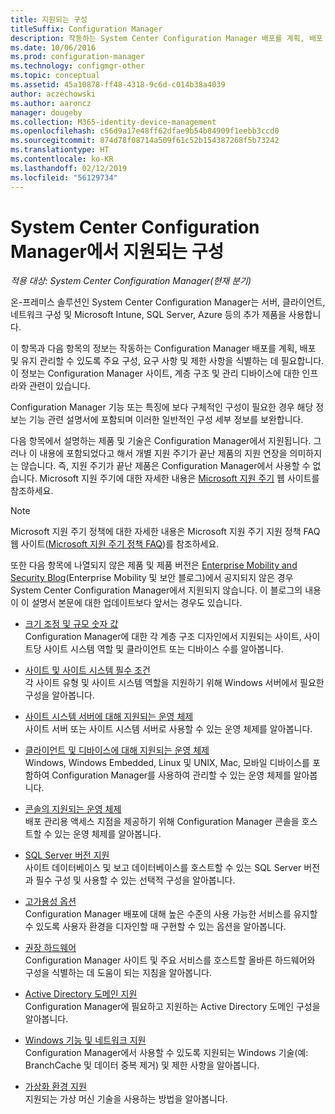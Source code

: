 ```yaml
---
title: 지원되는 구성
titleSuffix: Configuration Manager
description: 작동하는 System Center Configuration Manager 배포를 계획, 배포 및 유지 관리할 수 있도록 주요 구성 및 요구 사항을 식별합니다.
ms.date: 10/06/2016
ms.prod: configuration-manager
ms.technology: configmgr-other
ms.topic: conceptual
ms.assetid: 45a10878-ff48-4318-9c6d-c014b38a4039
author: aczechowski
ms.author: aaroncz
manager: dougeby
ms.collection: M365-identity-device-management
ms.openlocfilehash: c56d9a17e48ff62dfae9b54b84909f1eebb3ccd0
ms.sourcegitcommit: 874d78f08714a509f61c52b154387268f5b73242
ms.translationtype: HT
ms.contentlocale: ko-KR
ms.lasthandoff: 02/12/2019
ms.locfileid: "56129734"
---
```

# <a name="supported-configurations-for-system-center-configuration-manager"></a>System Center Configuration Manager에서 지원되는 구성

*적용 대상: System Center Configuration Manager(현재 분기)*

온-프레미스 솔루션인 System Center Configuration Manager는 서버, 클라이언트, 네트워크 구성 및 Microsoft Intune, SQL Server, Azure 등의 추가 제품을 사용합니다.

이 항목과 다음 항목의 정보는 작동하는 Configuration Manager 배포를 계획, 배포 및 유지 관리할 수 있도록 주요 구성, 요구 사항 및 제한 사항을 식별하는 데 필요합니다.  이 정보는 Configuration Manager 사이트, 계층 구조 및 관리 디바이스에 대한 인프라와 관련이 있습니다.

Configuration Manager 기능 또는 특징에 보다 구체적인 구성이 필요한 경우 해당 정보는 기능 관련 설명서에 포함되며 이러한 일반적인 구성 세부 정보를 보완합니다.  

 다음 항목에서 설명하는 제품 및 기술은 Configuration Manager에서 지원됩니다. 그러나 이 내용에 포함되었다고 해서 개별 지원 주기가 끝난 제품의 지원 연장을 의미하지는 않습니다. 즉, 지원 주기가 끝난 제품은 Configuration Manager에서 사용할 수 없습니다. Microsoft 지원 주기에 대한 자세한 내용은 [Microsoft 지원 주기](http://go.microsoft.com/fwlink/p/?LinkId=208270) 웹 사이트를 참조하세요.  

> [!NOTE]  
>  Microsoft 지원 주기 정책에 대한 자세한 내용은 Microsoft 지원 주기 지원 정책 FAQ 웹 사이트([Microsoft 지원 주기 정책 FAQ](http://go.microsoft.com/fwlink/p/?LinkId=31976))를 참조하세요.  

 또한 다음 항목에 나열되지 않은 제품 및 제품 버전은 [Enterprise Mobility and Security Blog](https://blogs.technet.microsoft.com/enterprisemobility/)(Enterprise Mobility 및 보안 블로그)에서 공지되지 않은 경우 System Center Configuration Manager에서 지원되지 않습니다.  이 블로그의 내용이 이 설명서 본문에 대한 업데이트보다 앞서는 경우도 있습니다.


-  [크기 조정 및 규모 숫자 값](../../../core/plan-design/configs/size-and-scale-numbers.md)  
Configuration Manager에 대한 각 계층 구조 디자인에서 지원되는 사이트, 사이트당 사이트 시스템 역할 및 클라이언트 또는 디바이스 수를 알아봅니다.

-  [사이트 및 사이트 시스템 필수 조건](../../../core/plan-design/configs/site-and-site-system-prerequisites.md)  
각 사이트 유형 및 사이트 시스템 역할을 지원하기 위해 Windows 서버에서 필요한 구성을 알아봅니다.

-  [사이트 시스템 서버에 대해 지원되는 운영 체제](../../../core/plan-design/configs/supported-operating-systems-for-site-system-servers.md)  
사이트 서버 또는 사이트 시스템 서버로 사용할 수 있는 운영 체제를 알아봅니다.

-  [클라이언트 및 디바이스에 대해 지원되는 운영 체제](../../../core/plan-design/configs/supported-operating-systems-for-clients-and-devices.md)  
Windows, Windows Embedded, Linux 및 UNIX, Mac, 모바일 디바이스를 포함하여 Configuration Manager를 사용하여 관리할 수 있는 운영 체제를 알아봅니다.

-  [콘솔의 지원되는 운영 체제](../../../core/plan-design/configs/supported-operating-systems-consoles.md)  
배포 관리용 액세스 지점을 제공하기 위해 Configuration Manager 콘솔을 호스트할 수 있는 운영 체제를 알아봅니다.  

-  [SQL Server 버전 지원](../../../core/plan-design/configs/support-for-sql-server-versions.md)  
사이트 데이터베이스 및 보고 데이터베이스를 호스트할 수 있는 SQL Server 버전과 필수 구성 및 사용할 수 있는 선택적 구성을 알아봅니다.

-  [고가용성 옵션](../../../protect/understand/high-availability-options.md)  
Configuration Manager 배포에 대해 높은 수준의 사용 가능한 서비스를 유지할 수 있도록 사용자 환경을 디자인할 때 구현할 수 있는 옵션을 알아봅니다.

-  [권장 하드웨어](../../../core/plan-design/configs/recommended-hardware.md)  
Configuration Manager 사이트 및 주요 서비스를 호스트할 올바른 하드웨어와 구성을 식별하는 데 도움이 되는 지침을 알아봅니다.

-  [Active Directory 도메인 지원](../../../core/plan-design/configs/support-for-active-directory-domains.md)  
Configuration Manager에 필요하고 지원하는 Active Directory 도메인 구성을 알아봅니다.

-  [Windows 기능 및 네트워크 지원](../../../core/plan-design/configs/support-for-windows-features-and-networks.md)  
Configuration Manager에서 사용할 수 있도록 지원되는 Windows 기술(예: BranchCache 및 데이터 중복 제거) 및 제한 사항을 알아봅니다.

-  [가상화 환경 지원](../../../core/plan-design/configs/support-for-virtualization-environments.md)  
지원되는 가상 머신 기술을 사용하는 방법을 알아봅니다.
